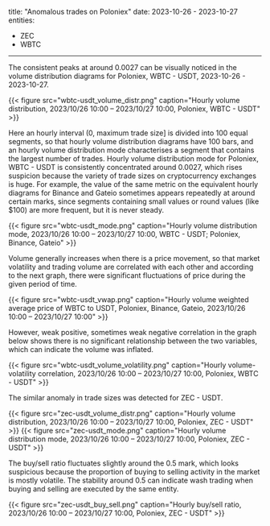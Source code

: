 title: "Anomalous trades on Poloniex"
date: 2023-10-26 - 2023-10-27
entities:
  - ZEC
  - WBTC	
  
---


The consistent peaks at around 0.0027 can be visually noticed in the volume distribution diagrams for Poloniex, WBTC - USDT, 2023-10-26 - 2023-10-27. 

{{< figure src="wbtc-usdt_volume_distr.png" caption="Hourly volume distribution, 2023/10/26 10:00 – 2023/10/27 10:00, Poloniex, WBTC - USDT" >}}

Here an hourly interval (0, maximum trade size] is divided into 100 equal segments, so that hourly volume distribution diagrams have 100 bars, and an hourly volume distribution mode characterises a segment that contains the largest number of trades.
Hourly volume distribution mode for Poloniex, WBTC - USDT is consistently concentrated around 0.0027, which rises suspicion because the variety of trade sizes on cryptocurrency exchanges is huge. For example, the value of the same metric on the equivalent hourly diagrams for Binance and Gateio sometimes appears repeatedly at around certain marks, since segments containing small values or round values (like $100) are more frequent, but it is never steady.

{{< figure src="wbtc-usdt_mode.png" caption="Hourly volume distribution mode, 2023/10/26 10:00 – 2023/10/27 10:00, WBTC - USDT; Poloniex, Binance, Gateio" >}}

Volume generally increases when there is a price movement, so that market volatility and trading volume are correlated with each other and according to the next graph, there were significant fluctuations of price during the given period of time.

{{< figure src="wbtc-usdt_vwap.png" caption="Hourly volume weighted average price of WBTC to USDT, Poloniex, Binance, Gateio, 2023/10/26 10:00 – 2023/10/27 10:00" >}}

However, weak positive, sometimes weak negative correlation in the graph below shows there is no significant relationship between the two variables, which can indicate the volume was inflated.

{{< figure src="wbtc-usdt_volume_volatility.png" caption="Hourly volume-volatility correlation, 2023/10/26 10:00 – 2023/10/27 10:00, Poloniex, WBTC - USDT" >}}

The similar anomaly in trade sizes was detected for ZEC - USDT.

{{< figure src="zec-usdt_volume_distr.png" caption="Hourly volume distribution, 2023/10/26 10:00 – 2023/10/27 10:00, Poloniex, ZEC - USDT" >}}
{{< figure src="zec-usdt_mode.png" caption="Hourly volume distribution mode, 2023/10/26 10:00 – 2023/10/27 10:00, Poloniex, ZEC - USDT" >}}

The buy/sell ratio fluctuates slightly around the 0.5 mark, which looks suspicious because the proportion of buying to selling activity in the market is mostly volatile. The stability around 0.5 can indicate wash trading when buying and selling are executed by the same entity.

{{< figure src="zec-usdt_buy_sell.png" caption="Hourly buy/sell ratio, 2023/10/26 10:00 – 2023/10/27 10:00, Poloniex, ZEC - USDT" >}}
